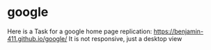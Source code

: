 # google
Here is a Task for a google home page replication: https://benjamin-411.github.io/google/ 
It is not responsive, just a desktop view 
